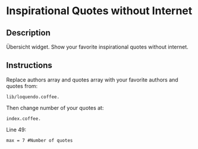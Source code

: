 # Inspirational Quotes without Internet

## Description 

Übersicht widget. Show your favorite inspirational quotes without internet.

## Instructions

Replace authors array and quotes array with your favorite authors and quotes from:
```
lib/loquendo.coffee. 
```
Then change number of your quotes at:

```
index.coffee.
```

Line 49: 
```
max = 7 #Number of quotes
```
